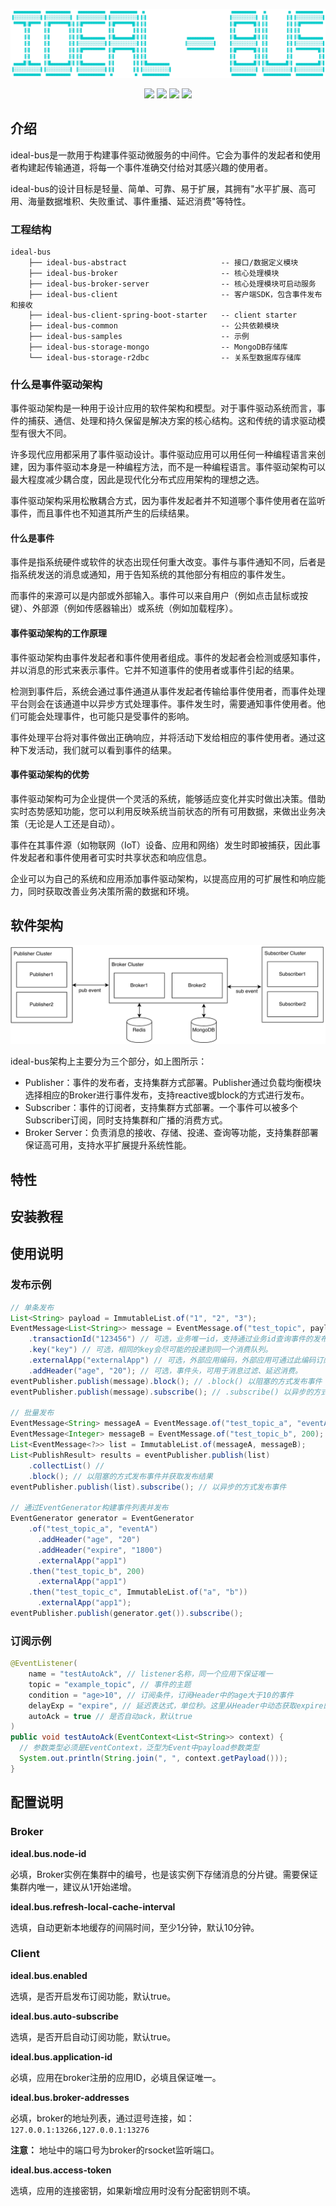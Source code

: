 ![image-logo](assets/image-logo.png)

<p align="center">
    <img src="https://img.shields.io/badge/License-GPL%203.0-blue.svg?longCache=true&style=flat-square">
    <img src="https://img.shields.io/badge/Spring%20Boot-2.4.0-yellow.svg?style=flat-square">
    <img
        src="https://img.shields.io/badge/Project%20Reactor-2020.0.1-orange.svg?longCache=true&style=flat-square">
    <img src="https://img.shields.io/badge/RSocket-1.0.2-brightgreen.svg?longCache=true&style=flat-square">
</p>

## 介绍

ideal-bus是一款用于构建事件驱动微服务的中间件。它会为事件的发起者和使用者构建起传输通道，将每一个事件准确交付给对其感兴趣的使用者。

ideal-bus的设计目标是轻量、简单、可靠、易于扩展，其拥有"水平扩展、高可用、海量数据堆积、失败重试、事件重播、延迟消费"等特性。



### 工程结构

```
ideal-bus
    ├── ideal-bus-abstract                     -- 接口/数据定义模块
    ├── ideal-bus-broker                       -- 核心处理模块
    ├── ideal-bus-broker-server                -- 核心处理模块可启动服务
    ├── ideal-bus-client                       -- 客户端SDK，包含事件发布和接收
    ├── ideal-bus-client-spring-boot-starter   -- client starter
    ├── ideal-bus-common                       -- 公共依赖模块
    ├── ideal-bus-samples                      -- 示例
    ├── ideal-bus-storage-mongo                -- MongoDB存储库
    └── ideal-bus-storage-r2dbc                -- 关系型数据库存储库
```



### 什么是事件驱动架构

事件驱动架构是一种用于设计应用的软件架构和模型。对于事件驱动系统而言，事件的捕获、通信、处理和持久保留是解决方案的核心结构。这和传统的请求驱动模型有很大不同。

许多现代应用都采用了事件驱动设计。事件驱动应用可以用任何一种编程语言来创建，因为事件驱动本身是一种编程方法，而不是一种编程语言。事件驱动架构可以最大程度减少耦合度，因此是现代化分布式应用架构的理想之选。

事件驱动架构采用松散耦合方式，因为事件发起者并不知道哪个事件使用者在监听事件，而且事件也不知道其所产生的后续结果。

#### 什么是事件

事件是指系统硬件或软件的状态出现任何重大改变。事件与事件通知不同，后者是指系统发送的消息或通知，用于告知系统的其他部分有相应的事件发生。

而事件的来源可以是内部或外部输入。事件可以来自用户（例如点击鼠标或按键）、外部源（例如传感器输出）或系统（例如加载程序）。

#### 事件驱动架构的工作原理

事件驱动架构由事件发起者和事件使用者组成。事件的发起者会检测或感知事件，并以消息的形式来表示事件。它并不知道事件的使用者或事件引起的结果。 

检测到事件后，系统会通过事件通道从事件发起者传输给事件使用者，而事件处理平台则会在该通道中以异步方式处理事件。事件发生时，需要通知事件使用者。他们可能会处理事件，也可能只是受事件的影响。 

事件处理平台将对事件做出正确响应，并将活动下发给相应的事件使用者。通过这种下发活动，我们就可以看到事件的结果。

#### 事件驱动架构的优势

事件驱动架构可为企业提供一个灵活的系统，能够适应变化并实时做出决策。借助实时态势感知功能，您可以利用反映系统当前状态的所有可用数据，来做出业务决策（无论是人工还是自动）。 

事件在其事件源（如物联网（IoT）设备、应用和网络）发生时即被捕获，因此事件发起者和事件使用者可实时共享状态和响应信息。 

企业可以为自己的系统和应用添加事件驱动架构，以提高应用的可扩展性和响应能力，同时获取改善业务决策所需的数据和环境。



## 软件架构

![architecture-1](assets/ideal-bus-architecture-1.png)

ideal-bus架构上主要分为三个部分，如上图所示：

- Publisher：事件的发布者，支持集群方式部署。Publisher通过负载均衡模块选择相应的Broker进行事件发布，支持reactive或block的方式进行发布。
- Subscriber：事件的订阅者，支持集群方式部署。一个事件可以被多个Subscriber订阅，同时支持集群和广播的消费方式。
- Broker Server：负责消息的接收、存储、投递、查询等功能，支持集群部署保证高可用，支持水平扩展提升系统性能。



## 特性



## 安装教程



## 使用说明

### 发布示例

```java
// 单条发布
List<String> payload = ImmutableList.of("1", "2", "3");
EventMessage<List<String>> message = EventMessage.of("test_topic", payload)
    .transactionId("123456") // 可选，业务唯一id，支持通过业务id查询事件的发布和订阅信息。
    .key("key") // 可选，相同的key会尽可能的投递到同一个消费队列。
    .externalApp("externalApp") // 可选，外部应用编码，外部应用可通过此编码订阅到属于自己的消息。
    .addHeader("age", "20"); // 可选，事件头，可用于消息过滤、延迟消费。
eventPublisher.publish(message).block(); // .block() 以阻塞的方式发布事件
eventPublisher.publish(message).subscribe(); // .subscribe() 以异步的方式发布事件

// 批量发布
EventMessage<String> messageA = EventMessage.of("test_topic_a", "eventA");
EventMessage<Integer> messageB = EventMessage.of("test_topic_b", 200);
List<EventMessage<?>> list = ImmutableList.of(messageA, messageB);
List<PublishResult> results = eventPublisher.publish(list)
    .collectList() // 
    .block(); // 以阻塞的方式发布事件并获取发布结果
eventPublisher.publish(list).subscribe(); // 以异步的方式发布事件

// 通过EventGenerator构建事件列表并发布
EventGenerator generator = EventGenerator
    .of("test_topic_a", "eventA")
      .addHeader("age", "20")
      .addHeader("expire", "1800")
      .externalApp("app1")
    .then("test_topic_b", 200)
      .externalApp("app1")
    .then("test_topic_c", ImmutableList.of("a", "b"))
      .externalApp("app1");
eventPublisher.publish(generator.get()).subscribe();
```

### 订阅示例

```java
@EventListener(
    name = "testAutoAck", // listener名称，同一个应用下保证唯一
    topic = "example_topic", // 事件的主题
    condition = "age>10", // 订阅条件，订阅Header中的age大于10的事件
    delayExp = "expire", // 延迟表达式，单位秒。这里从Header中动态获取expire的值，也可填写固定值。
    autoAck = true // 是否自动ack，默认true
)
public void testAutoAck(EventContext<List<String>> context) {
  // 参数类型必须是EventContext，泛型为Event中payload参数类型
  System.out.println(String.join(", ", context.getPayload()));
}
```

## 配置说明

### Broker

**ideal.bus.node-id**

必填，Broker实例在集群中的编号，也是该实例下存储消息的分片键。需要保证集群内唯一，建议从1开始递增。



**ideal.bus.refresh-local-cache-interval**

选填，自动更新本地缓存的间隔时间，至少1分钟，默认10分钟。



### Client

**ideal.bus.enabled**

选填，是否开启发布订阅功能，默认true。



**ideal.bus.auto-subscribe**

选填，是否开启自动订阅功能，默认true。



**ideal.bus.application-id**

必填，应用在broker注册的应用ID，必填且保证唯一。



**ideal.bus.broker-addresses**

必填，broker的地址列表，通过逗号连接，如：`127.0.0.1:13266,127.0.0.1:13276`

**注意：** 地址中的端口号为broker的rsocket监听端口。



**ideal.bus.access-token**

选填，应用的连接密钥，如果新增应用时没有分配密钥则不填。
